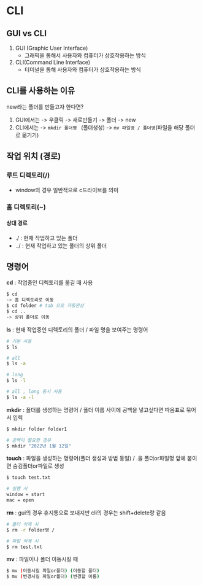 # **CLI**

## GUI vs CLI

1. GUI (Graphic User Interface)
   * 그래픽을 통해서 사용자와 컴퓨터가 상호작용하는 방식
2. CLI(Command Line Interface)
   * 터미널을 통해 사용자와 컴퓨터가 상호작용하는 방식



## CLI를 사용하는 이유

new라는 폴더를 만들고자 한다면?

1. GUI에서는 -> 우클릭 -> 새로만들기  -> 폴더 -> new
2. CLI에서는 -> `mkdir 폴더명 ` (폴더생성) -> `mv 파일명 / 폴더명`(파일을 해당 폴더로 옮기기)



## 작업 위치 (경로)

### 루트 디렉토리(/)

* window의 경우 일반적으로 c드라이브를 의미

### 홈 디렉토리(~)

#### 	상대 경로

* ./ : 현재 작업하고 있는 폴더
* ../ : 현재 작업하고 있는 폴더의 상위 폴더





## 명령어

**cd** :  작업중인 디렉토리를 옮길 때 사용

``` bash
$ cd
-> 홈 디렉토리로 이동
$ cd folder # tab 으로 자동완성
$ cd .. 
-> 상위 폴더로 이동
```

 

**ls** : 현재 작업중인 디렉토리의 폴더 / 파일 명을 보여주는 명령어

```  bash
# 기본 사용
$ ls

# all
$ ls -a

# long
$ ls -l

# all , long 동시 사용
$ ls -a -l
```



**mkdir** : 폴더를 생성하는 명령어 / 폴더 이름 사이에 공백을 넣고싶다면 따옴표로 묶어서 입력

``` bash
$ mkdir folder folder1

# 공백이 필요한 경우
$ mkdir "2022년 1월 12일"
```



**touch** : 파일을 생성하는 명령어(폴더 생성과 방법 동일) / .을 폴더or파일명 앞에 붙이면 숨김폴더or파일로 생성

```bash
$ touch test.txt

# 실행 시
window = start
mac = open
```



**rm** : gui의 경우 휴지통으로 보내지만 cli의 경우는 shift+delete랑 같음

```bash
# 폴더 삭제 시
$ rm -r folder명 /

# 파일 삭제 시
$ rm test.txt
```

**mv** : 파일이나 폴더 이동시킬 때

```bash
$ mv (이동시킬 파일or폴더) (이동할 폴더)
$ mv (변경시킬 파일or폴더) (변경할 이름)
```

